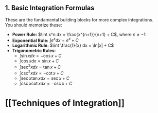 ## 1. Basic Integration Formulas

These are the fundamental building blocks for more complex integrations.  You should memorize these:

* **Power Rule:** $\int x^n dx = \frac{x^{n+1}}{n+1} + C$, where $n \neq -1$
* **Exponential Rule:** $\int e^x dx = e^x + C$
* **Logarithmic Rule:** $\int \frac{1}{x} dx = \ln|x| + C$
* **Trigonometric Rules:**
    * $\int \sin x dx = -\cos x + C$
    * $\int \cos x dx = \sin x + C$
    * $\int \sec^2 x dx = \tan x + C$
    * $\int \csc^2 x dx = -\cot x + C$
    * $\int \sec x \tan x dx = \sec x + C$
    * $\int \csc x \cot x dx = -\csc x + C$

# [[Techniques of Integration]]